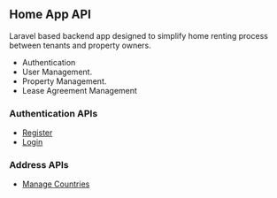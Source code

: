 ## Home App API

Laravel based backend app designed to simplify home renting process between tenants and property owners.
- Authentication
- User Management.
- Property Management.
- Lease Agreement Management

### Authentication APIs
- <a href="https://github.com/Efode-r2d2/home-app-api/blob/main/api_docs/v1/register.md">Register</a>
- <a href="https://github.com/Efode-r2d2/home-app-api/blob/main/api_docs/v1/login.md">Login</a>
### Address APIs
- <a href="https://github.com/Efode-r2d2/home-app-api/blob/main/api_docs/v1/country.md">Manage Countries</a>

